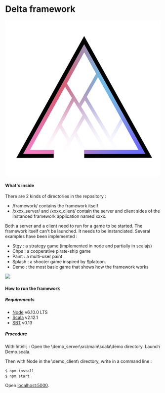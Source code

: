 # Delta framework

![](delta_logo.png)

#### What's inside
There are 2 kinds of directories in the repository : 
- /framework/ contains the framework itself 
- /xxxx_server/  and /xxxx_client/ contain the server and client sides of the instanced framework application named xxxx.

Both a server and a client need to run for a game to be started. The framework itself can't be launched.
It needs to be instanciated. Several examples have been implemented :
- Stgy     : a strategy game (implemented in node and partially in scalajs)
- Chps     : a cooperative pirate-ship game
- Paint    : a multi-user paint
- Splash   : a shooter game inspired by Splatoon.
- Demo     : the most basic game that shows how the framework works

[![](https://img.youtube.com/vi/iEowDWPnvx4/0.jpg)](https://www.youtube.com/watch?v=iEowDWPnvx4)

#### How to run the framework 

##### Requirements
- [Node] v6.10.0 LTS
- [Scala] v2.12.1
- [SBT] v0.13

##### Procedure

With Intellij :
Open the \demo_server\src\main\scala\demo directory. Launch Demo.scala.

Then with Node in the \demo_client\ directory, write in a command line :
```sh
$ npm install
$ npm start
```

Open [localhost:5000].

   [SBT]:<http://www.scala-sbt.org/download.html>
   [Node]:<https://nodejs.org/en/>
   [Scala]:<https://www.scala-lang.org>
   [localhost:5000]: <http://localhost:5000>
  

